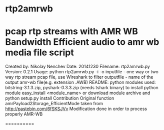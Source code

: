 rtp2amrwb
=========
pcap rtp streams with AMR WB Bandwidth Efficient audio to amr wb media file script
=========

Created by: Nikolay Nenchev
Date: 20141230
Filename: rtp2amrwb.py
Version: 0.2.1
Usage: python rtp2amrwb.py -i <inputfile> -o <outputfile>
inputfile - one way or two way rtp stream pcap file,
use Wireshark to filter
outputfile - name of the output amr-wb file(e.g. extension .AWB)
README:
python modules used: bitstring-3.1.3.zip,
pyshark-0.3.3.zip (needs tshark binary)
to install python module
easy_install <module_name> or
download module archive and python setup.py install
Contribution
Original function amrPayload2Storage_EfficientMode taken from
http://pastebin.com/6fSKSJVv
Modification done in order to process properly AMR-WB

==========

